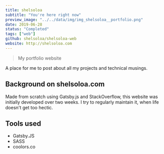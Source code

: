 ```yaml
---
title: shelsoloa
subtitle: "You're here right now"
preview_image: "../../data/img/img_shelsoloa__portfolio.png"
date: 2019-06-28
status: "Completed"
tags: ["web"]
github: shelsoloa/shelsoloa-web
website: http://shelsoloa.com
---
```


> My portfolio website


A place for me to post about all my projects and technical musings.


## Background on shelsoloa.com

Made from scratch using Gatsby.js and StackOverflow, this website was initially developed over two weeks. I try to regularly maintain it, when life doesn't get too hectic.


## Tools used

- Gatsby.JS
- SASS
- coolors.co